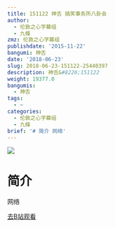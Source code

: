 ```yaml
---
title: 151122 神舌 搞笑事务所八卦会
author:
  - 伦敦之心字幕组
  - 九條
zmz: 伦敦之心字幕组
publishdate: '2015-11-22'
bangumi: 神舌
date: '2018-06-23'
slug: 2018-06-23-151122-25440397
description: 神舌&#8226;151122
weight: 19377.0
bangumis:
  - 神舌
tags:
  - ~
categories:
  - 伦敦之心字幕组
  - 九條
brief: '# 简介 网络'
---
```

![](https://i.imgur.com/8MVYAuj.jpg)
# 简介  
网络  

[去B站观看](https://www.bilibili.com/video/av25440397/)
 
